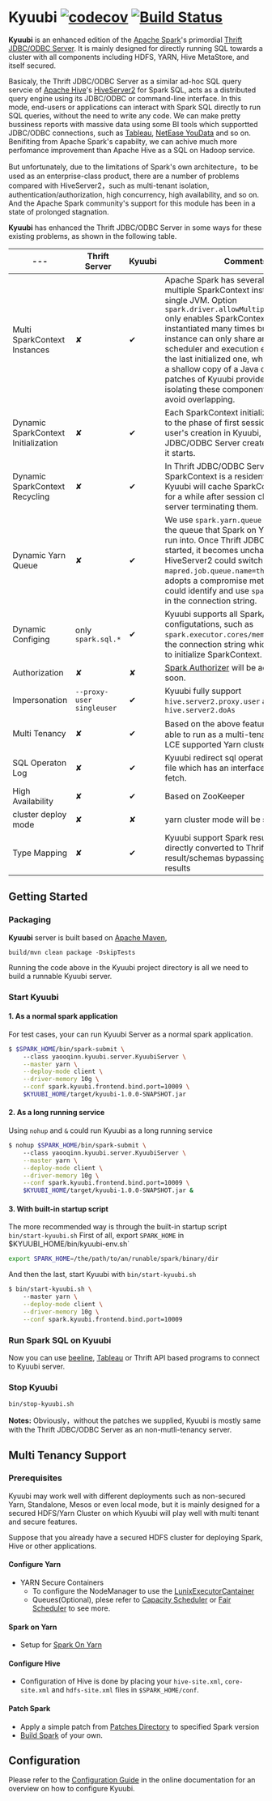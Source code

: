 # Kyuubi  [![codecov](https://codecov.io/gh/yaooqinn/kyuubi/branch/master/graph/badge.svg)](https://codecov.io/gh/yaooqinn/kyuubi) [![Build Status](https://travis-ci.org/yaooqinn/kyuubi.svg?branch=master)](https://travis-ci.org/yaooqinn/kyuubi)


**Kyuubi** is an enhanced edition of the [Apache Spark](http://spark.apache.org)'s primordial
 [Thrift JDBC/ODBC Server](http://spark.apache.org/docs/latest/sql-programming-guide.html#running-the-thrift-jdbcodbc-server). It is mainly designed for directly running SQL towards a cluster with all components including HDFS, YARN, Hive MetaStore, and itself secured.    

Basicaly, the Thrift JDBC/ODBC Server as a similar ad-hoc SQL query servcie of [Apache Hive](https://hive.apache.org)'s [HiveServer2](https://cwiki.apache.org/confluence/display/Hive/HiveServer2+Overview) for Spark SQL, acts as a distributed query engine using its JDBC/ODBC or command-line interface.
In this mode, end-users or applications can interact with Spark SQL directly to run SQL queries, without the need to write any code. We can make pretty bussiness reports with massive data using some BI tools which supportted JDBC/ODBC connections, such as [Tableau](https://www.tableau.com), [NetEase YouData](https://youdata.163.com) and so on. Benifiting from Apache Spark's capabilty, we can achive much more perfomance improvement than Apache Hive as a SQL on Hadoop service.    

But unfortunately, due to the limitations of Spark's own architecture，to be used as an enterprise-class product, there are a number of problems compared with HiveServer2，such as multi-tenant isolation, authentication/authorization, high concurrency, high availability, and so on. And the Apache Spark community's support for this module has been in a state of prolonged stagnation.         

**Kyuubi** has enhanced the Thrift JDBC/ODBC Server in some ways for these existing problems, as shown in the following table.     

 |---|**Thrift Server**|**Kyuubi**|Comments|   
 |---|---|---|---|
 |Multi SparkContext Instances| ✘ | ✔ |Apache Spark has several [issues](https://www.jianshu.com/p/e1cfcaece8f1) to have multiple SparkContext instances in one single JVM. Option `spark.driver.allowMultipleContexts=true` only enables SparkContext to be instantiated many times but these instance can only share and use the scheduler and execution environments of the last initialized one, which is kind of like a shallow copy of a Java object. The patches of Kyuubi provides a way of isolating these components by user to avoid overlapping.|
 |Dynamic SparkContext Initialization| ✘ | ✔ |Each SparkContext initialization is delayed to the phase of first session of a particular user's creation in Kyuubi, while Thrift JDBC/ODBC Server create one only when it starts.|
 |Dynamic SparkContext Recycling| ✘ | ✔ | In Thrift JDBC/ODBC Server, SparkContext is a resident variable. Kyuubi will cache SparkContext instances for a while after session closed before the server terminating them.|
 |Dynamic Yarn Queue| ✘ | ✔ |We use `spark.yarn.queue` to specifying the queue that Spark on Yarn applications run into. Once Thrift JDBC/ODBC Server started, it becomes unchangable, while HiveServer2 could switch queue by`set mapred.job.queue.name=thequeue`. Kyuubi adopts a compromise method which could identify and use `spark.yarn.queue` in the connection string.|
 |Dynamic Configing| only `spark.sql.*` | ✔ |Kyuubi supports all Spark/Hive/Hadoop configutations, such as `spark.executor.cores/memory`, to be set in the connection string which will be used to initialize SparkContext. |
 |Authorization| ✘ | ✘ |[Spark Authorizer](https://github.com/yaooqinn/spark-authorizer) will be add to Kyuubi soon.|
 |Impersonation|`--proxy-user singleuser`| ✔ |Kyuubi fully support `hive.server2.proxy.user` and `hive.server2.doAs`|
 |Multi Tenancy| ✘ | ✔ |Based on the above features，Kyuubi is able to run as a multi-tenant server on a LCE supported Yarn cluster.|
 |SQL Operaton Log| ✘ | ✔ |Kyuubi redirect sql operation log to local file which has an interface for the client to fetch.|
 |High Availability| ✘ | ✔ |Based on ZooKeeper |
 |cluster deploy mode| ✘ | ✘ |yarn cluster mode will be supported soon|
 |Type Mapping| ✘ | ✔ |Kyuubi support Spark result/schema to be directly converted to Thrift result/schemas bypassing Hive format results|
 
## Getting Started

### Packaging

**Kyuubi** server is built based on [Apache Maven](http://maven.apache.org), 

```sbtshell
build/mvn clean package -DskipTests
```

Running the code above in the Kyuubi project directory is all we need to build a runnable Kyuubi server.

### Start Kyuubi

#### 1. As a normal spark application

For test cases, your can run Kyuubi Server as a normal spark application.
```bash
$ $SPARK_HOME/bin/spark-submit \ 
    --class yaooqinn.kyuubi.server.KyuubiServer \
    --master yarn \
    --deploy-mode client \
    --driver-memory 10g \
    --conf spark.kyuubi.frontend.bind.port=10009 \
    $KYUUBI_HOME/target/kyuubi-1.0.0-SNAPSHOT.jar
```


#### 2. As a long running service

Using `nohup` and `&` could run Kyuubi as a long running service
```bash
$ nohup $SPARK_HOME/bin/spark-submit \ 
    --class yaooqinn.kyuubi.server.KyuubiServer \
    --master yarn \
    --deploy-mode client \
    --driver-memory 10g \
    --conf spark.kyuubi.frontend.bind.port=10009 \
    $KYUUBI_HOME/target/kyuubi-1.0.0-SNAPSHOT.jar &
```

#### 3. With built-in startup script

The more recommended way is through the built-in startup script `bin/start-kyuubi.sh`
First of all, export `SPARK_HOME` in $KYUUBI_HOME/bin/kyuubi-env.sh`

```bash
export SPARK_HOME=/the/path/to/an/runable/spark/binary/dir
```

And then the last, start Kyuubi with  `bin/start-kyuubi.sh`
```bash
$ bin/start-kyuubi.sh \ 
    --master yarn \
    --deploy-mode client \
    --driver-memory 10g \
    --conf spark.kyuubi.frontend.bind.port=10009
```

### Run Spark SQL on Kyuubi

Now you can use [beeline](https://cwiki.apache.org/confluence/display/Hive/HiveServer2+Clients), [Tableau](https://www.tableau.com/zh-cn) or Thrift API based programs to connect to Kyuubi server.

### Stop Kyuubi

```bash
bin/stop-kyuubi.sh
```


**Notes:** Obviously，without the patches we supplied, Kyuubi is mostly same with the Thrift JDBC/ODBC Server as an non-mutli-tenancy server. 

## Multi Tenancy Support

### Prerequisites

Kyuubi may work well with different deployments such as non-secured Yarn, Standalone, Mesos or even local mode, but it is mainly designed for a secured HDFS/Yarn Cluster on which Kyuubi will play well with multi tenant and secure features.

Suppose that you already have a secured HDFS cluster for deploying Spark, Hive or other applications.

#### Configure Yarn

-  YARN Secure Containers     
      +  To configure the NodeManager to use the [LunixExecutorCantainer](https://hadoop.apache.org/docs/r2.7.2/hadoop-yarn/hadoop-yarn-site/SecureContainer.html)
      + Queues(Optional), plese refer to [Capacity Scheduler](https://hadoop.apache.org/docs/r2.7.2/hadoop-yarn/hadoop-yarn-site/CapacityScheduler.html) or [Fair Scheduler](https://hadoop.apache.org/docs/r2.7.2/hadoop-yarn/hadoop-yarn-site/FairScheduler.html) to see more.

#### Spark on Yarn    
-  Setup for [Spark On Yarn](http://spark.apache.org/docs/latest/running-on-yarn.html)         

#### Configure Hive    

- Configuration of Hive is done by placing your `hive-site.xml`, `core-site.xml` and `hdfs-site.xml` files in `$SPARK_HOME/conf`.

#### Patch Spark
-  Apply a simple patch from [Patches Directory](patches) to specified Spark version
-  [Build Spark](http://spark.apache.org/docs/latest/building-spark.html) of your own.

## Configuration

Please refer to the [Configuration Guide](docs/configurations.md) in the online documentation for an overview on how to configure Kyuubi.
  
